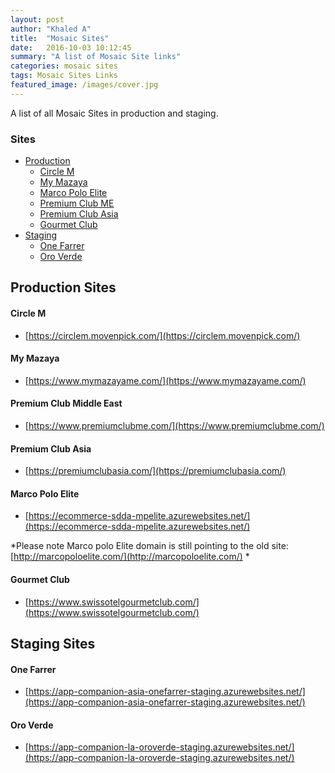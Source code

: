 ```yaml
---
layout: post
author: "Khaled A"
title:  "Mosaic Sites"
date:   2016-10-03 10:12:45
summary: "A list of Mosaic Site links"
categories: mosaic sites
tags: Mosaic Sites Links
featured_image: /images/cover.jpg
---
```


A list of all Mosaic Sites in production and staging. 

### Sites

- [Production](#production-sites)
	- [Circle M](#circle-m)
	- [My Mazaya](#my-mazaya)
	- [Marco Polo Elite](#marco-polo-elite)
	- [Premium Club ME](#premium-club-middle-east)
	- [Premium Club Asia](#premium-club-asia)
	- [Gourmet Club](#gourmet-club)
- [Staging](#staging-sites)
	- [One Farrer](#one-farrer)
	- [Oro Verde](#oro-verde)

## Production Sites

#### Circle M

* [https://circlem.movenpick.com/](https://circlem.movenpick.com/)

#### My Mazaya

* [https://www.mymazayame.com/](https://www.mymazayame.com/)

#### Premium Club Middle East

* [https://www.premiumclubme.com/](https://www.premiumclubme.com/)

#### Premium Club Asia

* [https://premiumclubasia.com/](https://premiumclubasia.com/)

#### Marco Polo Elite

* [https://ecommerce-sdda-mpelite.azurewebsites.net/](https://ecommerce-sdda-mpelite.azurewebsites.net/)

*Please note Marco polo Elite domain is still pointing to the old site:
[http://marcopoloelite.com/](http://marcopoloelite.com/)
*

#### Gourmet Club

* [https://www.swissotelgourmetclub.com/](https://www.swissotelgourmetclub.com/)

## Staging Sites

#### One Farrer

* [https://app-companion-asia-onefarrer-staging.azurewebsites.net/](https://app-companion-asia-onefarrer-staging.azurewebsites.net/)

#### Oro Verde

* [https://app-companion-la-oroverde-staging.azurewebsites.net/](https://app-companion-la-oroverde-staging.azurewebsites.net/)

